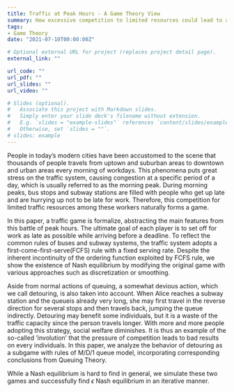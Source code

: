 ```yaml
---
title: Traffic at Peak Hours - A Game Theory View
summary: How excessive competition to limited resources could lead to a dramatic decrease of social welfare.
tags:
- Game Theory
date: "2021-07-10T00:00:00Z"

# Optional external URL for project (replaces project detail page).
external_link: ""

url_code: ""
url_pdf: ""
url_slides: ""
url_video: ""

# Slides (optional).
#   Associate this project with Markdown slides.
#   Simply enter your slide deck's filename without extension.
#   E.g. `slides = "example-slides"` references `content/slides/example-slides.md`.
#   Otherwise, set `slides = ""`.
# slides: example
---
```


People in today’s modern cities have been accustomed to the scene that thousands of people travels from uptown and suburban areas to downtown and urban areas every morning of workdays. This phenomena puts great stress on the traffic system, causing congestion at a specific period of a day, which is usually referred to as the morning peak. During morning peaks, bus stops and subway stations are filled with people who get up late and are hurrying up not to be late for work. Therefore, this competition for limited traffic resources among these workers naturally forms a game.

In this paper, a traffic game is formalize, abstracting the main features from this battle of peak hours. The ultimate goal of each player is to set off for work as late as possible while arriving before a deadline. To reflect the common rules of buses and subway systems, the traffic system adopts a first-come-first-serve(FCFS) rule with a fixed serving rate. Despite the inherent incontinuity of the ordering function exploited by FCFS rule, we show the existence of Nash equilibrium by modifying the original game with various approaches such as discretization or smoothing.

Aside from normal actions of queuing, a somewhat devious action, which we call detouring, is also taken into account. When Alice reaches a subway station and the queueis already very long, she may first travel in the reverse direction for several stops and then travels back, jumping the queue indirectly. Detouring may benefit some individuals, but it is a waste of the traffic capacity since the person travels longer. With more and more people adopting this strategy, social welfare diminishes. It is thus an example of the so-called ’involution’ that the pressure of competition leads to bad results on every individuals. In this paper, we analyze the behavior of detouring as a subgame with rules of M/D/1 queue model, incorporating corresponding conclusions from Queuing Theory.

While a Nash equilibrium is hard to find in general, we simulate these two games and successfully find $\epsilon$ Nash equilibrium in an iterative manner.
